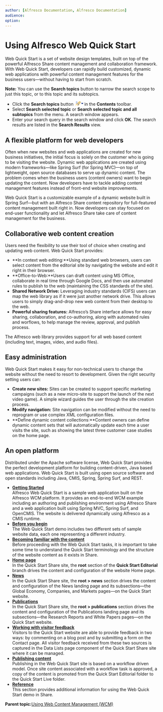 ```yaml
---
author: [Alfresco Documentation, Alfresco Documentation]
audience: 
option: 
---
```


# Using Alfresco Web Quick Start

Web Quick Start is a set of website design templates, built on top of the powerful Alfresco Share content management and collaboration framework. With Web Quick Start, developers can rapidly build customized, dynamic web applications with powerful content management features for the business users—without having to start from scratch.

**Note:** You can use the **Search topics** button to narrow the search scope to just this topic, or to this topic and its subtopics.

-   Click the **Search topics** button ![Search Topics icon](../topics/../images/e_quick_search_multi.gif) in the **Contents** toolbar.
-   Select **Search selected topic** or **Search selected topic and all subtopics** from the menu. A search window appears.
-   Enter your search query in the search window and click **OK**. The search results are listed in the **Search Results** view.

## A flexible platform for web developers

Often when new websites and web applications are created for new business initiatives, the initial focus is solely on the customer who is going to be visiting the website. Dynamic web applications are created using modern frameworks—like Spring Surf \(for Spring MVC\)—on top of lightweight, open source databases to serve up dynamic content. The problem comes when the business users \(content owners\) want to begin updating the content. Now developers have to tackle adding content management features instead of front-end website improvements.

Web Quick Start is a customizable example of a dynamic website built in Spring Surf—but with an Alfresco Share content repository for full-featured content management built right in. Now developers can stay focused on end-user functionality and let Alfresco Share take care of content management for the business.

## Collaborative web content creation

Users need the flexibility to use their tool of choice when creating and updating web content. Web Quick Start provides:

-   **In context web editing:**Using standard web browsers, users can select content from the editorial site by navigating the website and edit it right in their browser.
-   **Office-to-Web:**Users can draft content using MS Office, collaborate in real time through Google Docs, and then use automated rules to publish to the web \(maintaining the CSS standards of the site\).
-   **Shared Network Drive:** Leveraging industry standards \(CIFS\) users can map the web library as if it were just another network drive. This allows users to simply drag-and-drop new web content from their desktop to the web.
-   **Powerful sharing features:** Alfresco’s Share interface allows for easy sharing, collaboration, and co-authoring, along with automated rules and worflows, to help manage the review, approval, and publish process.

The Alfresco web library provides support for all web based content \(including text, images, video, and audio files\).

## Easy administration

Web Quick Start makes it easy for non-technical users to change the website without the need to resort to development. Given the right security setting users can:

-   **Create new sites:** Sites can be created to support specific marketing campaigns \(such as a new micro-site to support the launch of the next video game\). A simple wizard guides the user through the site creation process.
-   **Modify navigation:** Site navigation can be modified without the need to reprogram or use complex XML configuration files.
-   **Define dynamic content collections:**Content owners can define dynamic content sets that will automatically update each time a user visits the site, such as showing the latest three customer case studies on the home page.

## An open platform

Distributed under the Apache software license, Web Quick Start provides the perfect development platform for building content-driven, Java based web applications. Web Quick Start is built using open source software and open standards including Java, CMIS, Spring, Spring Surf, and REST.

-   **[Getting Started](../concepts/qs-introduction.md)**  
Alfresco Web Quick Start is a sample web application built on the Alfresco WCM platform. It provides an end-to-end WCM example including an authoring and publishing environment using Alfresco Share and a web application built using Spring MVC, Spring Surf, and OpenCMIS. The website is delivered dynamically using Alfresco as a CMIS runtime.
-   **[Before you begin](../concepts/qs-before-begin.md)**  
The Web Quick Start demo includes two different sets of sample website data, each one representing a different industry.
-   **[Becoming familiar with the content](../concepts/qs-understand-content.md)**  
Before proceeding with the Web Quick Start tasks, it is important to take some time to understand the Quick Start terminology and the structure of the website content as it exists in Share.
-   **[Home page](../concepts/qs-homepage.md)**  
In the Quick Start Share site, the **root** section of the **Quick Start Editorial** branch drives the content and configuration of the website Home page.
-   **[News](../concepts/qs-news.md)**  
In the Quick Start Share site, the **root \> news** section drives the content and configuration of the News landing page and its subsections—the Global Economy, Companies, and Markets pages—on the Quick Start website.
-   **[Publications](../concepts/qs-publications.md)**  
In the Quick Start Share site, the **root \> publications** section drives the content and configuration of the Publications landing page and its subsections—the Research Reports and White Papers pages—on the Quick Start website.
-   **[Working with visitor feedback](../concepts/qs-blogs.md)**  
Visitors to the Quick Start website are able to provide feedback in two ways: by commenting on a blog post and by submitting a form on the Contact page. All visitor feedback received from these two sources is captured in the Data Lists page component of the Quick Start Share site where it can be managed.
-   **[Publishing content](../tasks/qs-publish-workflow.md)**  
Publishing in the Web Quick Start site is based on a workflow driven model. Once site content associated with a workflow task is approved, a copy of the content is promoted from the Quick Start Editorial folder to the Quick Start Live folder.
-   **[Reference](../references/qs-ref-intro.md)**  
This section provides additional information for using the Web Quick Start demo in Share.

**Parent topic:**[Using Web Content Management \(WCM\)](../concepts/cuh-wcm-intro.md)

